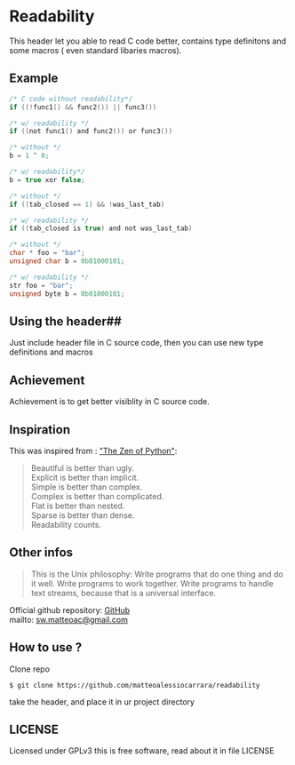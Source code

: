 # Readability #

This header let you able to read C code better, contains type definitons and some macros ( even standard libaries macros).

## Example ##

```c
/* C code without readability*/
if ((!func1() && func2()) || func3())

/* w/ readability */
if ((not func1() and func2()) or func3())

/* without */
b = 1 ^ 0;

/* w/ readability*/
b = true xor false;

/* without */
if ((tab_closed == 1) && !was_last_tab)

/* w/ readability */
if ((tab_closed is true) and not was_last_tab)

/* without */
char * foo = "bar";
unsigned char b = 0b01000101;

/* w/ readability */
str foo = "bar";
unsigned byte b = 0b01000101;

```

## Using the header##

Just include header file in C source code, then you can use new type definitions and macros


## Achievement ##

Achievement is to get better visiblity in C source code.

## Inspiration ##

This was inspired from : ["The Zen of Python"](https://www.python.org/dev/peps/pep-0020/):

> Beautiful is better than ugly.  
  Explicit is better than implicit.  
  Simple is better than complex.  
  Complex is better than complicated.  
  Flat is better than nested.  
  Sparse is better than dense.  
  Readability counts.  

## Other infos ##

> This is the Unix philosophy: Write programs that do one thing and do it well.
Write programs to work together. Write programs to handle text streams, because
that is a universal interface.

Official github repository: [GitHub](https://github.com/matteoalessiocarrara/readability)  
mailto: sw.matteoac@gmail.com

## How to use ? ##

Clone repo

~~~
$ git clone https://github.com/matteoalessiocarrara/readability
~~~

take the header, and place it in ur project directory


## LICENSE ##

Licensed under GPLv3 this is free software, read about it in file LICENSE